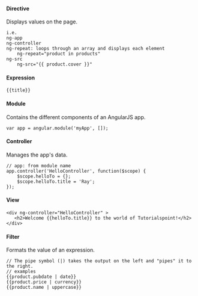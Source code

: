 #### Directive
Displays values on the page.
```
i.e. 
ng-app 
ng-controller
ng-repeat: loops through an array and displays each element
    ng-repeat="product in products"
ng-src
    ng-src="{{ product.cover }}"
```

#### Expression
```
{{title}}
```

#### Module
Contains the different components of an AngularJS app.
```
var app = angular.module('myApp', []);
```

#### Controller
Manages the app's data.
```
// app: from module name
app.controller('HelloController', function($scope) {
    $scope.helloTo = {};
    $scope.helloTo.title = 'Ray';
});
```

#### View
```
<div ng-controller="HelloController" >
   <h2>Welcome {{helloTo.title}} to the world of Tutorialspoint!</h2>
</div>
```

#### Filter
Formats the value of an expression.
```
// The pipe symbol (|) takes the output on the left and "pipes" it to the right.
// examples
{{product.pubdate | date}}
{{product.price | currency}}
{{product.name | uppercase}}
```